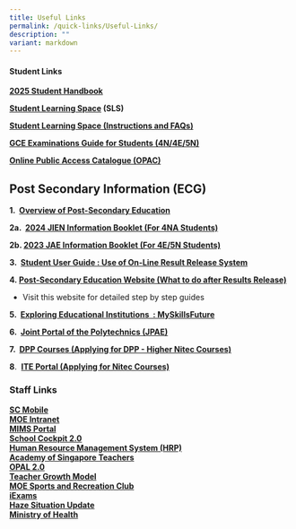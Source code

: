 ```yaml
---
title: Useful Links
permalink: /quick-links/Useful-Links/
description: ""
variant: markdown
---
```

#### **Student Links**


**[2025 Student Handbook](https://drive.google.com/file/d/1ki5Me20ORYqXddH8dHmCvj3sLxULyQYc/view?usp=drive_link)**

**[Student Learning Space](https://vle.learning.moe.edu.sg/login)&nbsp;(SLS)**

**[Student Learning Space (Instructions and FAQs)](/files/Student%20Learning%20Space%20(Instructions%20and%20FAQs).pdf)**

**[GCE Examinations Guide for Students (4N/4E/5N)](https://file.go.gov.sg/seab-rulesandregulations-secondary.pdf)**

**[Online Public Access Catalogue (OPAC)](https://schoolibrary.moe.edu.sg/changkatchangisec)**

 
 **Post Secondary Information (ECG)**
------------------------------------

**1.&nbsp;&nbsp;[Overview of Post-Secondary Education](https://www.moe.gov.sg/post-secondary/overview/)**&nbsp;

**2a.&nbsp; [2024 JIEN Information Booklet (For 4NA Students)](/files/gce_n_admission_booklet_2024.pdf)**

**2b. [2023 JAE Information Booklet&nbsp;(For 4E/5N Students)](https://www.moe.gov.sg/post-secondary/admissions/jae)**

  

**3.&nbsp;&nbsp;[Student User Guide : Use of On-Line Result Release System](/files/CP%20User%20Guide%20-%20GCE%20Schools.pdf)**

  

**4.&nbsp;[Post-Secondary Education Website (What to do after Results Release)](https://www.moe.gov.sg/post-secondary)**

*   Visit this website for detailed step by step guides

**5.&nbsp;&nbsp;[Exploring Educational Institutions&nbsp; : MySkillsFuture](https://go.gov.sg/MySFSec)**


**6.&nbsp;&nbsp;[Joint Portal of the Polytechnics (JPAE)](https://jpae.polytechnic.edu.sg/app)**

**7.&nbsp;&nbsp;[DPP Courses&nbsp;(Applying for DPP - Higher Nitec Courses)](https://www.ite.edu.sg/courses/full-time-courses)**

  

**8**.&nbsp;&nbsp;**[ITE Portal&nbsp;(Applying for Nitec Courses)](https://www.ite.edu.sg/apply-for-ITE-courses)**

### **Staff Links**

**[SC Mobile](https://scmobile.moe.edu.sg/)**
<br>**[MOE Intranet](https://intranet.moe.gov.sg/Pages/Home.aspx)**
<br>**[MIMS Portal](https://idp.mims.moe.gov.sg/nidp/app/login)**
<br>**[School Cockpit 2.0](http://schoolcockpit.moe.gov.sg/)**
<br>**[Human Resource Management System (HRP)](https://www.hrp.gov.sg/hrp/#/)**
<br>**[Academy of Singapore Teachers](https://academyofsingaporeteachers.moe.edu.sg/)**
<br>**[OPAL 2.0](https://www.opal2.moe.edu.sg/app/learner)**
<br>**[Teacher Growth Model](https://academyofsingaporeteachers.moe.edu.sg/professional-excellence/teacher-growth-model/)**
<br>**[MOE Sports and Recreation Club](http://www.mesrc.net/)**
<br>**[iExams](https://iexams.seab.gov.sg/login)**
<br>**[Haze Situation Update](http://www.haze.gov.sg/)**
<br>**[Ministry of Health](https://www.moh.gov.sg/)**